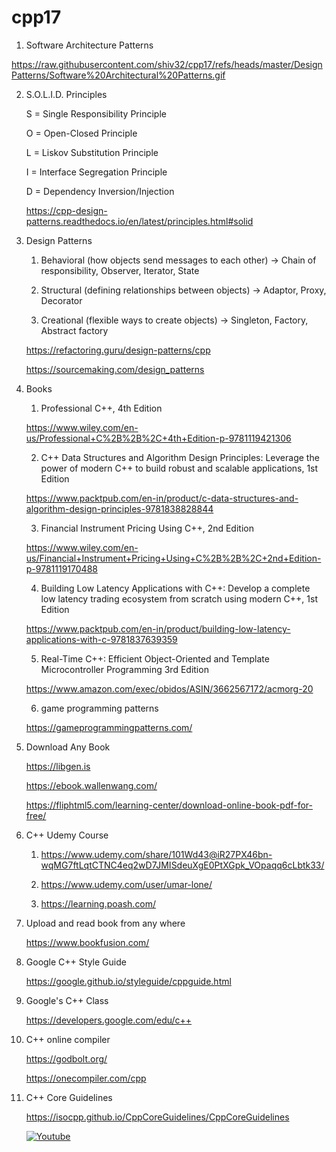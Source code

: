 # cpp17

1. Software Architecture Patterns

https://raw.githubusercontent.com/shiv32/cpp17/refs/heads/master/DesignPatterns/Software%20Architectural%20Patterns.gif
  
2. S.O.L.I.D. Principles

    S = Single Responsibility Principle
    
    O = Open-Closed Principle
    
    L = Liskov Substitution Principle
    
    I = Interface Segregation Principle
    
    D = Dependency Inversion/Injection

    https://cpp-design-patterns.readthedocs.io/en/latest/principles.html#solid

3. Design Patterns

    1. Behavioral (how objects send messages to each other) ->  Chain of responsibility, Observer, Iterator, State
    
    2. Structural (defining relationships between objects) -> Adaptor, Proxy, Decorator
    
    3. Creational (flexible ways to create objects) ->  Singleton, Factory, Abstract factory

    https://refactoring.guru/design-patterns/cpp

    https://sourcemaking.com/design_patterns

4. Books

    1. Professional C++, 4th Edition
    
    https://www.wiley.com/en-us/Professional+C%2B%2B%2C+4th+Edition-p-9781119421306

    2. C++ Data Structures and Algorithm Design Principles: Leverage the power of modern C++ to build robust and scalable applications, 1st Edition
  
    https://www.packtpub.com/en-in/product/c-data-structures-and-algorithm-design-principles-9781838828844
    
    3. Financial Instrument Pricing Using C++, 2nd Edition
    
    https://www.wiley.com/en-us/Financial+Instrument+Pricing+Using+C%2B%2B%2C+2nd+Edition-p-9781119170488
    
    4. Building Low Latency Applications with C++: Develop a complete low latency trading ecosystem from scratch using modern C++, 1st Edition
    
    https://www.packtpub.com/en-in/product/building-low-latency-applications-with-c-9781837639359
    
    5. Real-Time C++: Efficient Object-Oriented and Template Microcontroller Programming 3rd Edition
    
    https://www.amazon.com/exec/obidos/ASIN/3662567172/acmorg-20

    6. game programming patterns
       
    https://gameprogrammingpatterns.com/
   

5. Download Any Book

    https://libgen.is

    https://ebook.wallenwang.com/

    https://fliphtml5.com/learning-center/download-online-book-pdf-for-free/

6. C++ Udemy Course

    1. https://www.udemy.com/share/101Wd43@iR27PX46bn-wqMG7ftLqtCTNC4eq2wD7JMISdeuXgE0PtXGpk_VOpaqq6cLbtk33/
    
    2. https://www.udemy.com/user/umar-lone/
    
    3. https://learning.poash.com/

7. Upload and read book from any where

    https://www.bookfusion.com/

8. Google C++ Style Guide

    https://google.github.io/styleguide/cppguide.html

9. Google's C++ Class

    https://developers.google.com/edu/c++

10. C++ online compiler

    https://godbolt.org/

    https://onecompiler.com/cpp

11. C++ Core Guidelines

    https://isocpp.github.io/CppCoreGuidelines/CppCoreGuidelines


    [![Youtube](https://img.shields.io/badge/YouTube-red?style=for-the-badge&logo=youtube&logoColor=white)](https://www.youtube.com/@ShivMLinux)
